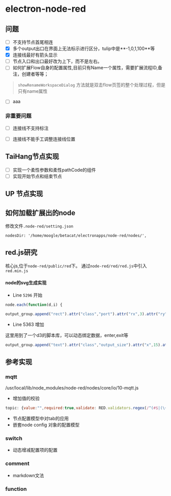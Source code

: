 # electron-node-red

## 问题

- [ ] 不支持节点首尾相连
- [x] 多个output出口在界面上无法标示进行区分，tulip中是**-1,0,1,100**等
- [x] 连接线最好有箭头显示
- [ ] 节点入口和出口最好改为上下，而不是左右。
- [ ] 如何扩展Flow自身的配置属性,目前只有Name一个属性，需要扩展流程ID,备注，创建者等等；
> `showRenameWorkspaceDialog` 方法就是双击flow页签的整个处理过程，但是只有name属性
- [ ] aaa

### 非重要问题
- [ ] 连接线不支持标注
- [ ] 连接线不能手工调整连接线位置


## TaiHang节点实现

- [ ] 实现一个柔性参数和柔性pathCode的组件
- [ ] 实现开始节点和结束节点

## UP 节点实现



## 如何加载扩展出的node

修改文件`.node-red/setting.json`

```
nodesDir: '/home/moogle/betacat/electronapps/node-red/nodes/',
```




## red.js研究

核心js,位于`node-red/public/red`下。
通过`node-red/red/red.js`中引入`red.min.js`

#### node的svg生成实现

- Line `5296` 开始

```javascript 
node.each(function(d,i) {

output_group.append("rect").attr("class","port").attr("rx",3).attr("ry",3).attr("width",10).attr("height",10)
```

- Line 5363 增加

这里用到了一个d3的脚本库，可以动态绑定数据，enter,exit等
```javascript
output_group.append("text").attr("class","output_size").attr("x",15).attr("y",10).text(function(d) { return d;});
```





## 参考实现

### mqtt

/usr/local/lib/node_modules/node-red/nodes/core/io/10-mqtt.js
- 增加值的校验
```javascript
topic: {value:"",required:true,validate: RED.validators.regex(/^(#$|(\+|[^+#]*)(\/(\+|[^+#]*))*(\/(\+|#|[^+#]*))?$)/)},
```
- 节点配置模型中对tab的应用
- 嵌套node config 对象的配置模型

### switch

- 动态增减配置项的配置

### comment

- markdown文法

### function



